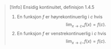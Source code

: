 > [!info] Ensidig kontinuitet, definisjon 1.4.5
>  1. En funksjon $f$ er høyrekontinuerlig i $c$ hvis $$\lim_{x \longrightarrow  c+ }f(x) = f(c). $$
>  2. En funksjon $f$ er venstrekontinuerlig i $c$ hvis $$\lim_{x\longrightarrow c- }f(x) = f(c). $$


